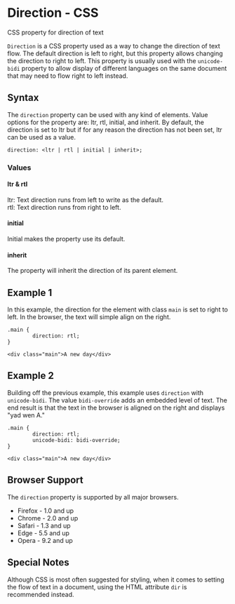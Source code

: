 # Direction - CSS 

CSS property for direction of text

`Direction` is a CSS property used as a way to change the direction of text flow. The default direction is left to right, but this property allows changing the direction to right to left. This property is usually used with the `unicode-bidi` property to allow display of different languages on the same document that may need to flow right to left instead.


## Syntax

The `direction` property can be used with any kind of elements. Value options for the property are: ltr, rtl, initial, and inherit. By default, the direction is set to ltr but if for any reason the direction has not been set, ltr can be used as a value.

```
direction: <ltr | rtl | initial | inherit>;
```

### Values

#### ltr & rtl
ltr: Text direction runs from left to write as the default.  
rtl: Text direction runs from right to left.

#### initial
Initial makes the property use its default.

#### inherit
The property will inherit the direction of its parent element.

## Example 1

In this example, the direction for the element with class `main` is set to right to left. In the browser, the text will simple align on the right.

```
.main {
        direction: rtl;
}

<div class="main">A new day</div>
```

## Example 2

Building off the previous example, this example uses `direction` with `unicode-bidi`. The value `bidi-override` adds an embedded level of text. The end result is that the text in the browser is aligned on the right and displays "yad wen A."  

```
.main {
        direction: rtl;
        unicode-bidi: bidi-override;
}

<div class="main">A new day</div>
```

## Browser Support

The `direction` property is supported by all major browsers.  

* Firefox - 1.0 and up  
* Chrome - 2.0 and up  
* Safari - 1.3 and up
* Edge - 5.5 and up
* Opera - 9.2 and up

## Special Notes  

Although CSS is most often suggested for styling, when it comes to setting the flow of text in a document, using the HTML attribute `dir` is recommended instead. 
